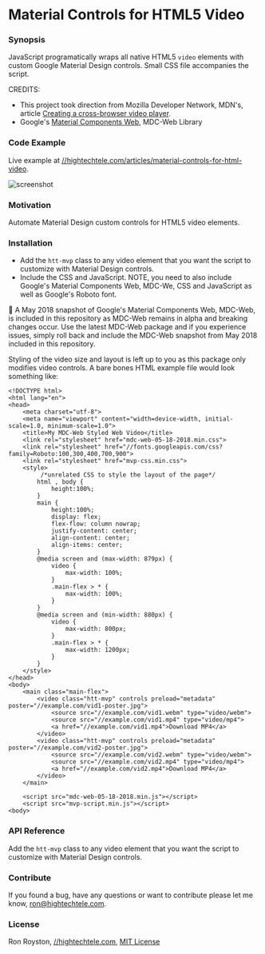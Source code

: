 # Material Controls for HTML5 Video
### Synopsis

JavaScript programatically wraps all native HTML5 `video` elements with custom Google Material Design controls. 
Small CSS file accompanies the script. 

CREDITS: 
 - This project took direction from Mozilla Developer Network, MDN's, article [Creating a cross-browser video player](//developer.mozilla.org/en-US/Apps/Fundamentals/Audio_and_video_delivery/cross_browser_video_player).
 - Google's [Material Components Web](https://github.com/material-components/material-components-web), MDC-Web Library

### Code Example

Live example at [//hightechtele.com/articles/material-controls-for-html-video](//hightechtele.com/articles/material-controls-for-html-video).

<img src="https://github.com/rhroyston/rhroyston.github.io/blob/master/gm.jpg" alt="screenshot">

### Motivation

Automate Material Design custom controls for HTML5 video elements.

### Installation

 - Add the `htt-mvp` class to any video element that you want the script to customize with Material Design controls. 
 - Include the CSS and JavaScript. NOTE, you need to also include Google's Material Components Web, MDC-We, CSS and JavaScript as well as Google's Roboto font. 

:pushpin: A May 2018 snapshot of Google's Material Components Web, MDC-Web, is included in this repository as MDC-Web remains in alpha and breaking changes occur. 
Use the latest MDC-Web package and if you experience issues, simply roll back and include the MDC-Web snapshot from May 2018 included in this repository. 

Styling of the video size and layout is left up to you as this package only modifies video controls. 
A bare bones HTML example file would look something like: 

```
<!DOCTYPE html>
<html lang="en">
<head>
    <meta charset="utf-8">
    <meta name="viewport" content="width=device-width, initial-scale=1.0, minimum-scale=1.0">
    <title>My MDC-Web Styled Web Video</title> 
    <link rel="stylesheet" href="mdc-web-05-18-2018.min.css">
    <link rel="stylesheet" href="//fonts.googleapis.com/css?family=Roboto:100,300,400,700,900">
    <link rel="stylesheet" href="mvp-css.min.css">
    <style>
         /*unrelated CSS to style the layout of the page*/
        html , body {
            height:100%;
        }
        main {
            height:100%;
            display: flex;
            flex-flow: column nowrap;
            justify-content: center;
            align-content: center;
            align-items: center;
        }
        @media screen and (max-width: 879px) {
            video {
                max-width: 100%;
            }
            .main-flex > * {
                max-width: 100%;
            }
        }
        @media screen and (min-width: 880px) {
            video {
                max-width: 800px;
            }
            .main-flex > * {
                max-width: 1200px;
            }
        }
    </style>
</head>
<body>
    <main class="main-flex">
        <video class="htt-mvp" controls preload="metadata" poster="//example.com/vid1-poster.jpg">
            <source src="//example.com/vid1.webm" type="video/webm">
            <source src="//example.com/vid1.mp4" type="video/mp4">
            <a href="//example.com/vid1.mp4">Download MP4</a>
        </video>
        <video class="htt-mvp" controls preload="metadata" poster="//example.com/vid2-poster.jpg">
            <source src="//example.com/vid2.webm" type="video/webm">
            <source src="//example.com/vid2.mp4" type="video/mp4">
            <a href="//example.com/vid2.mp4">Download MP4</a>
        </video>
    </main>
        
    <script src="mdc-web-05-18-2018.min.js"></script>
    <script src="mvp-script.min.js"></script>
<body>
```

### API Reference

Add the `htt-mvp` class to any video element that you want the script to customize with Material Design controls.

### Contribute

If you found a bug, have any questions or want to contribute please let me know, ron@hightechtele.com.

### License

Ron Royston, [//hightechtele.com](https://hightechtele.com), [MIT License](https://en.wikipedia.org/wiki/MIT_License)
